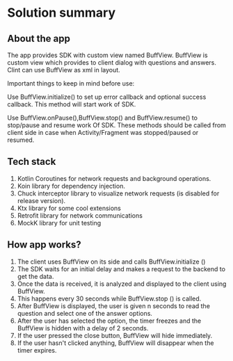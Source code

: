 
# Solution summary


## About the app 

The app provides SDK with custom view named BuffView.
BuffView is custom view which provides to client dialog with questions and answers.
Clint can use BuffView as xml in layout.

Important things to keep in mind before use:

Use BuffView.initialize() to set up error callback and optional success callback.
This method will start work of SDK.

Use BuffView.onPause(),BuffView.stop() and BuffView.resume() to stop/pause and resume work
Of SDK. These methods should be called from client side in case when Activity/Fragment was stopped/paused or resumed.
 

## Tech stack
 
 1. Kotlin Coroutines for network requests and background operations.
 2. Koin library for dependency injection.
 3. Chuck interceptor library to visualize network requests (is disabled for release version).
 4. Ktx library for some cool extensions
 5. Retrofit library for network communications
 6. MockK library for unit testing


## How app works?

1. The client uses BuffView on its side and calls BuffView.initialize ()
2. The SDK waits for an initial delay and makes a request to the backend to get the data.
3. Once the data is received, it is analyzed and displayed to the client using BuffView.
4. This happens every 30 seconds while BuffView.stop () is called.
5. After BuffView is displayed, the user is given n seconds to read the question and select one of the answer options.
6. After the user has selected the option, the timer freezes and the BuffView is hidden with a delay of 2 seconds.
7. If the user pressed the close button, BuffView will hide immediately.
8. If the user hasn't clicked anything, BuffView will disappear when the timer expires.  

